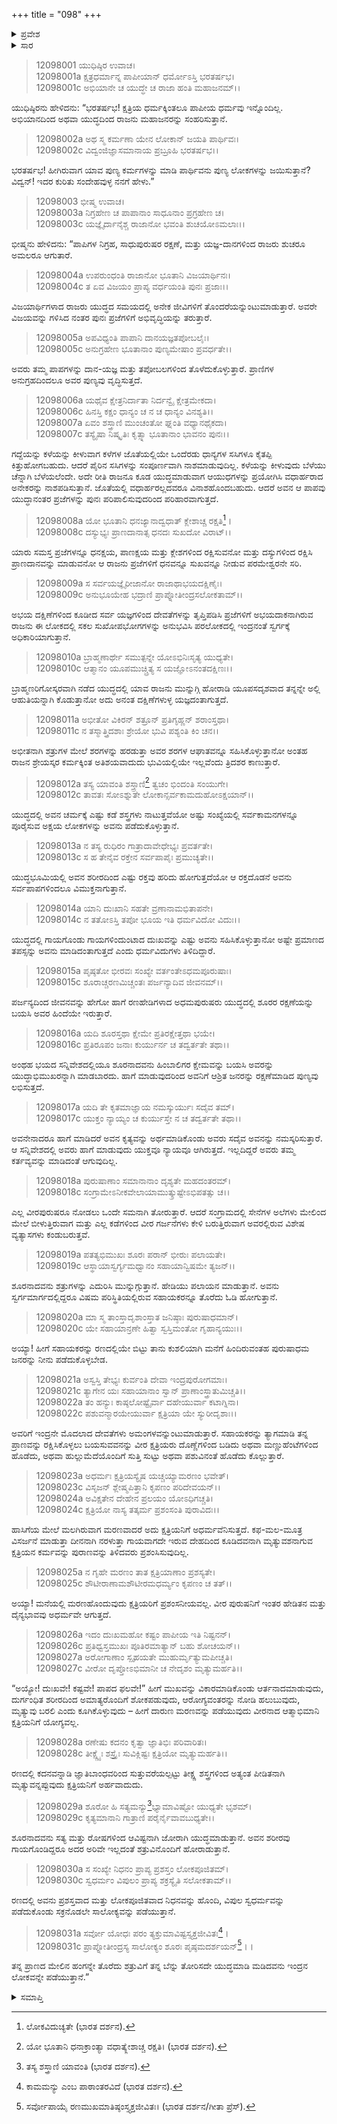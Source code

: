 +++
title = "098"
+++

<details><summary>ಪ್ರವೇಶ</summary>


।।   ಓಂ ಓಂ ನಮೋ ನಾರಾಯಣಾಯ।।   ಶ್ರೀ ವೇದವ್ಯಾಸಾಯ ನಮಃ ।।

ಶ್ರೀ ಕೃಷ್ಣದ್ವೈಪಾಯನ ವೇದವ್ಯಾಸ ವಿರಚಿತ  

**ಶ್ರೀ ಮಹಾಭಾರತ**

**ಶಾಂತಿ ಪರ್ವ**

**ರಾಜಧರ್ಮ ಪರ್ವ**

**ಅಧ್ಯಾಯ 98**

</details>

<details><summary>ಸಾರ</summary>

ಮಹಾಜನರನ್ನು ಸಂಹರಿಸಿದರೂ ರಾಜನಾದವನು ಹೇಗೆ ಪುಣ್ಯಲೋಕವನ್ನು ಜಯಿಸಬಲ್ಲನು ಎನ್ನುವುದನ್ನು ಭೀಷ್ಮನು ಯುಧಿಷ್ಠಿರನಿಗೆ ಉಪದೇಶಿಸುವುದು (1-31)


</details>


> 12098001 ಯುಧಿಷ್ಠಿರ ಉವಾಚ।  
12098001a ಕ್ಷತ್ರಧರ್ಮಾನ್ನ ಪಾಪೀಯಾನ್ ಧರ್ಮೋಽಸ್ತಿ ಭರತರ್ಷಭ।  
12098001c ಅಭಿಯಾನೇ ಚ ಯುದ್ಧೇ ಚ ರಾಜಾ ಹಂತಿ ಮಹಾಜನಮ್।।

ಯುಧಿಷ್ಠಿರನು ಹೇಳಿದನು: “ಭರತರ್ಷಭ! ಕ್ಷತ್ರಿಯ ಧರ್ಮಕ್ಕಿಂತಲೂ ಪಾಪೀಯ ಧರ್ಮವು ಇನ್ನೊಂದಿಲ್ಲ. ಅಭಿಯಾನದಿಂದ ಅಥವಾ ಯುದ್ಧದಿಂದ ರಾಜನು ಮಹಾಜನರನ್ನು ಸಂಹರಿಸುತ್ತಾನೆ.

> 12098002a ಅಥ ಸ್ಮ ಕರ್ಮಣಾ ಯೇನ ಲೋಕಾನ್ ಜಯತಿ ಪಾರ್ಥಿವಃ।  
12098002c ವಿದ್ವಂಜಿಜ್ಞಾಸಮಾನಾಯ ಪ್ರಬ್ರೂಹಿ ಭರತರ್ಷಭ।।

ಭರತರ್ಷಭ! ಹೀಗಿರುವಾಗ ಯಾವ ಪುಣ್ಯ ಕರ್ಮಗಳನ್ನು ಮಾಡಿ ಪಾರ್ಥಿವನು ಪುಣ್ಯ ಲೋಕಗಳನ್ನು ಜಯಿಸುತ್ತಾನೆ? ವಿದ್ವನ್! ಇದರ ಕುರಿತು ಸಂದೇಹವುಳ್ಳ ನನಗೆ ಹೇಳು.”

> 12098003 ಭೀಷ್ಮ ಉವಾಚ।  
12098003a ನಿಗ್ರಹೇಣ ಚ ಪಾಪಾನಾಂ ಸಾಧೂನಾಂ ಪ್ರಗ್ರಹೇಣ ಚ।  
12098003c ಯಜ್ಞೈರ್ದಾನೈಶ್ಚ ರಾಜಾನೋ ಭವಂತಿ ಶುಚಯೋಽಮಲಾಃ।।

ಭೀಷ್ಮನು ಹೇಳಿದನು: “ಪಾಪಿಗಳ ನಿಗ್ರಹ, ಸಾಧುಪುರುಷರ ರಕ್ಷಣೆ, ಮತ್ತು ಯಜ್ಞ-ದಾನಗಳಿಂದ ರಾಜರು ಶುಚರೂ ಅಮಲರೂ ಆಗುತಾರೆ.

> 12098004a ಉಪರುಂಧಂತಿ ರಾಜಾನೋ ಭೂತಾನಿ ವಿಜಯಾರ್ಥಿನಃ।  
12098004c ತ ಏವ ವಿಜಯಂ ಪ್ರಾಪ್ಯ ವರ್ಧಯಂತಿ ಪುನಃ ಪ್ರಜಾಃ।।

ವಿಜಯಾರ್ಥಿಗಳಾದ ರಾಜರು ಯುದ್ಧದ ಸಮಯದಲ್ಲಿ ಅನೇಕ ಜೀವಿಗಳಿಗೆ ತೊಂದರೆಯನ್ನುಂಟುಮಾಡುತ್ತಾರೆ. ಅವರೇ ವಿಜಯವನ್ನು ಗಳಿಸಿದ ನಂತರ ಪುನಃ ಪ್ರಜೆಗಳಿಗೆ ಅಭಿವೃದ್ಧಿಯನ್ನು ತರುತ್ತಾರೆ.

> 12098005a ಅಪವಿಧ್ಯಂತಿ ಪಾಪಾನಿ ದಾನಯಜ್ಞತಪೋಬಲೈಃ।  
12098005c ಅನುಗ್ರಹೇಣ ಭೂತಾನಾಂ ಪುಣ್ಯಮೇಷಾಂ ಪ್ರವರ್ಧತೇ।।

ಅವರು ತಮ್ಮ ಪಾಪಗಳನ್ನು ದಾನ-ಯಜ್ಞ ಮತ್ತು ತಪೋಬಲಗಳಿಂದ ತೊಳೆದುಕೊಳ್ಳುತ್ತಾರೆ. ಪ್ರಾಣಿಗಳ ಅನುಗ್ರಹದಿಂದಲೂ ಅವರ ಪುಣ್ಯವು ವೃದ್ಧಿಸುತ್ತದೆ.

> 12098006a ಯಥೈವ ಕ್ಷೇತ್ರನಿರ್ದಾತಾ ನಿರ್ದನ್ವೈ ಕ್ಷೇತ್ರಮೇಕದಾ।  
12098006c ಹಿನಸ್ತಿ ಕಕ್ಷಂ ಧಾನ್ಯಂ ಚ ನ ಚ ಧಾನ್ಯಂ ವಿನಶ್ಯತಿ।।  
12098007a ಏವಂ ಶಸ್ತ್ರಾಣಿ ಮುಂಚಂತೋ ಘ್ನಂತಿ ವಧ್ಯಾನಥೈಕದಾ।  
12098007c ತಸ್ಯೈಷಾ ನಿಷ್ಕೃತಿಃ ಕೃತ್ಸ್ನಾ ಭೂತಾನಾಂ ಭಾವನಂ ಪುನಃ।।

ಗದ್ದೆಯನ್ನು ಕಳೆಯನ್ನು ಕೀಳುವಾಗ ಕಳೆಗಳ ಜೊತೆಯಲ್ಲಿಯೇ ಒಂದೆರಡು ಧಾನ್ಯಗಳ ಸಸಿಗಳೂ ಕೈತಪ್ಪಿ ಕಿತ್ತುಹೋಗಬಹುದು. ಆದರೆ ಪೈರಿನ ಸಸಿಗಳನ್ನು ಸಂಪೂರ್ಣವಾಗಿ ನಾಶಮಾಡುವುದಿಲ್ಲ. ಕಳೆಯನ್ನು ಕೀಳುವುದು ಬೆಳೆಯು ಚೆನ್ನಾಗಿ ಬೆಳೆಯಲೆಂದೇ. ಅದೇ ರೀತಿ ರಾಜನೂ ಕೂಡ ಯುದ್ಧಮಾಡುವಾಗ ಆಯುಧಗಳನ್ನು ಪ್ರಯೋಗಿಸಿ ವಧಾರ್ಹರಾದ ಅನೇಕರನ್ನು ನಾಶಪಡಿಸುತ್ತಾನೆ. ಜೊತೆಯಲ್ಲಿ ವಧಾರ್ಹರಲ್ಲದವರೂ ವಿನಾಶಹೊಂದಬಹುದು. ಆದರೆ ಅವನ ಆ ಪಾಪವು ಯುದ್ಧಾನಂತರ ಪ್ರಜೆಗಳನ್ನು ಪುನಃ ಪರಿಪಾಲಿಸುವುದರಿಂದ ಪರಿಹಾರವಾಗುತ್ತದೆ.

> 12098008a ಯೋ ಭೂತಾನಿ ಧನಜ್ಯಾನಾದ್ವಧಾತ್ ಕ್ಲೇಶಾಚ್ಚ ರಕ್ಷತಿ[^1]।  
12098008c ದಸ್ಯುಭ್ಯಃ ಪ್ರಾಣದಾನಾತ್ಸ ಧನದಃ ಸುಖದೋ ವಿರಾಟ್।।

ಯಾರು ಸಮಸ್ತ ಪ್ರಜೆಗಳನ್ನೂ ಧನಕ್ಷಯ, ಪಾಣಕ್ಷಯ ಮತ್ತು ಕ್ಲೇಶಗಳಿಂದ ರಕ್ಷಿಸುವನೋ ಮತ್ತು ದಸ್ಯುಗಳಿಂದ ರಕ್ಷಿಸಿ ಪ್ರಾಣದಾನವನ್ನು ಮಾಡುವನೋ ಆ ರಾಜನು ಪ್ರಜೆಗಳಿಗೆ ಧನವನ್ನೂ ಸುಖವನ್ನೂ ನೀಡುವ ಪರಮೇಶ್ವರನೇ ಸರಿ.

> 12098009a ಸ ಸರ್ವಯಜ್ಞೈರೀಜಾನೋ ರಾಜಾಥಾಭಯದಕ್ಷಿಣೈಃ।  
12098009c ಅನುಭೂಯೇಹ ಭದ್ರಾಣಿ ಪ್ರಾಪ್ನೋತೀಂದ್ರಸಲೋಕತಾಮ್।।

ಅಭಯ ದಕ್ಷಿಣೆಗಳಿಂದ ಕೂಡೀದ ಸರ್ವ ಯಜ್ಞಗಳಿಂದ ದೇವತೆಗಳನ್ನು ತೃಪ್ತಿಪಡಿಸಿ ಪ್ರಜೆಗಳಿಗೆ ಅಭಯದಾಕನಾಗಿರುವ ರಾಜನು ಈ ಲೋಕದಲ್ಲಿ ಸಕಲ ಸುಖೋಪಭೋಗಗಳನ್ನು ಅನುಭವಿಸಿ ಪರಲೋಕದಲ್ಲಿ ಇಂದ್ರನಂತೆ ಸ್ವರ್ಗಕ್ಕೆ ಅಧಿಕಾರಿಯಾಗುತ್ತಾನೆ.

> 12098010a ಬ್ರಾಹ್ಮಣಾರ್ಥೇ ಸಮುತ್ಪನ್ನೇ ಯೋಽಭಿನಿಃಸೃತ್ಯ ಯುಧ್ಯತೇ।  
12098010c ಆತ್ಮಾನಂ ಯೂಪಮುಚ್ಚ್ರಿತ್ಯ ಸ ಯಜ್ಞೋಽನಂತದಕ್ಷಿಣಃ।।

ಬ್ರಾಹ್ಮಣರಿಗೋಸ್ಕರವಾಗಿ ನಡೆದ ಯುದ್ಧದಲ್ಲಿ ಯಾವ ರಾಜನು ಮುನ್ನುಗ್ಗಿ ಹೋರಾಡಿ ಯೂಪಸದೃಶವಾದ ತನ್ನನ್ನೇ ಅಲ್ಲಿ ಆಹುತಿಯನ್ನಾಗಿ ಕೊಡುತ್ತಾನೋ ಅದು ಅನಂತ ದಕ್ಷಿಣೆಗಳುಳ್ಳ ಯಜ್ಞದಂತಾಗುತ್ತದೆ.

> 12098011a ಅಭೀತೋ ವಿಕಿರನ್ ಶತ್ರೂನ್ ಪ್ರತಿಗೃಹ್ಣನ್ ಶರಾಂಸ್ತಥಾ।  
12098011c ನ ತಸ್ಮಾತ್ತ್ರಿದಶಾಃ ಶ್ರೇಯೋ ಭುವಿ ಪಶ್ಯಂತಿ ಕಿಂ ಚನ।।

ಅಭೀತನಾಗಿ ಶತ್ರುಗಳ ಮೇಲೆ ಶರಗಳನ್ನು ಹರಡುತ್ತಾ ಅವರ ಶರಗಳ ಆಘಾತವನ್ನೂ ಸಹಿಸಿಕೊಳ್ಳುತ್ತಾನೋ ಅಂತಹ ರಾಜನ ಶ್ರೇಯಸ್ಕರ ಕರ್ಮಕ್ಕಿಂತ ಅತಿಶಯವಾದುದು ಭುವಿಯಲ್ಲಿಯೇ ಇಲ್ಲವೆಂದು ತ್ರಿದಶರ ಕಾಣುತ್ತಾರೆ.

> 12098012a ತಸ್ಯ ಯಾವಂತಿ ಶಸ್ತ್ರಾಣಿ[^2] ತ್ವಚಂ ಭಿಂದಂತಿ ಸಂಯುಗೇ।  
12098012c ತಾವತಃ ಸೋಽಶ್ನುತೇ ಲೋಕಾನ್ಸರ್ವಕಾಮದುಹೋಽಕ್ಷಯಾನ್।।

ಯುದ್ಧದಲ್ಲಿ ಅವನ ಚರ್ಮಕ್ಕೆ ಎಷ್ಟು ಕಡೆ ಶಸ್ತ್ರಗಳು ನಾಟುತ್ತವೆಯೋ ಅಷ್ಟು ಸಂಖ್ಯೆಯಲ್ಲಿ ಸರ್ವಕಾಮನಗಳನ್ನೂ ಪೂರೈಸುವ ಅಕ್ಷಯ ಲೋಕಗಳನ್ನು ಅವನು ಪಡೆದುಕೊಳ್ಳುತ್ತಾನೆ.

> 12098013a ನ ತಸ್ಯ ರುಧಿರಂ ಗಾತ್ರಾದಾವೇಧೇಭ್ಯಃ ಪ್ರವರ್ತತೇ।  
12098013c ಸ ಹ ತೇನೈವ ರಕ್ತೇನ ಸರ್ವಪಾಪೈಃ ಪ್ರಮುಚ್ಯತೇ।।

ಯುದ್ಧಭೂಮಿಯಲ್ಲಿ ಅವನ ಶರೀರದಿಂದ ಎಷ್ಟು ರಕ್ತವು ಹರಿದು ಹೋಗುತ್ತದೆಯೋ ಆ ರಕ್ತದೊಡನೆ ಅವನು ಸರ್ವಪಾಪಗಳಿಂದಲೂ ವಿಮುಕ್ತನಾಗುತ್ತಾನೆ.

> 12098014a ಯಾನಿ ದುಃಖಾನಿ ಸಹತೇ ವ್ರಣಾನಾಮಭಿತಾಪನೇ।  
12098014c ನ ತತೋಽಸ್ತಿ ತಪೋ ಭೂಯ ಇತಿ ಧರ್ಮವಿದೋ ವಿದುಃ।।

ಯುದ್ಧದಲ್ಲಿ ಗಾಯಗೊಂಡು ಗಾಯಗಳಿಂದುಂಟಾದ ದುಃಖವನ್ನು ಎಷ್ಟು ಅವನು ಸಹಿಸಿಕೊಳ್ಳುತ್ತಾನೋ ಅಷ್ಟೇ ಪ್ರಮಾಣದ ತಪಸ್ಸನ್ನು ಅವನು ಮಾಡಿದಂತಾಗುತ್ತದೆ ಎಂದು ಧರ್ಮವಿದುಗಳು ತಿಳಿದಿದ್ದಾರೆ.

> 12098015a ಪೃಷ್ಠತೋ ಭೀರವಃ ಸಂಖ್ಯೇ ವರ್ತಂತೇಽಧಮಪೂರುಷಾಃ।  
12098015c ಶೂರಾಚ್ಚರಣಮಿಚ್ಚಂತಃ ಪರ್ಜನ್ಯಾದಿವ ಜೀವನಮ್।।

ಪರ್ಜನ್ಯದಿಂದ ಜೀವನವನ್ನು ಹೇಗೋ ಹಾಗೆ ರಣಹೇಡಿಗಳಾದ ಅಧಮಪುರುಷರು ಯುದ್ಧದಲ್ಲಿ ಶೂರರ ರಕ್ಷಣೆಯನ್ನು ಬಯಸಿ ಅವರ ಹಿಂದೆಯೇ ಇರುತ್ತಾರೆ.

> 12098016a ಯದಿ ಶೂರಸ್ತಥಾ ಕ್ಷೇಮೇ ಪ್ರತಿರಕ್ಷೇತ್ತಥಾ ಭಯೇ।  
12098016c ಪ್ರತಿರೂಪಂ ಜನಾಃ ಕುರ್ಯುರ್ನ ಚ ತದ್ವರ್ತತೇ ತಥಾ।।

ಅಂಥಹ ಭಯದ ಸನ್ನಿವೇಶದಲ್ಲಿಯೂ ಶೂರನಾದವನು ಹಿಂಬಾಲಿಗರ ಕ್ಷೇಮವನ್ನು ಬಯಸಿ ಅವರನ್ನು ಯುದ್ಧಾಭಿಮುಖರನ್ನಾಗಿ ಮಾಡಬಾರದು. ಹಾಗೆ ಮಾಡುವುದರಿಂದ ಅವನಿಗೆ ಆಶ್ರಿತ ಜನರನ್ನು ರಕ್ಷಣೆಮಾಡಿದ ಪುಣ್ಯವು ಲಭಿಸುತ್ತದೆ.

> 12098017a ಯದಿ ತೇ ಕೃತಮಾಜ್ಞಾಯ ನಮಸ್ಕುರ್ಯುಃ ಸದೈವ ತಮ್।  
12098017c ಯುಕ್ತಂ ನ್ಯಾಯ್ಯಂ ಚ ಕುರ್ಯುಸ್ತೇ ನ ಚ ತದ್ವರ್ತತೇ ತಥಾ।।

ಅವನೇನಾದರೂ ಹಾಗೆ ಮಾಡಿದರೆ ಅವನ ಕೃತ್ಯವನ್ನು ಅರ್ಥಮಾಡಿಕೊಂಡು ಅವರು ಸದೈವ ಅವನನ್ನು ನಮಸ್ಕರಿಸುತ್ತಾರೆ. ಆ ಸನ್ನಿವೇಶದಲ್ಲಿ ಅವರು ಹಾಗೆ ಮಾಡುವುದು ಯುಕ್ತವೂ ನ್ಯಾಯವೂ ಆಗಿರುತ್ತದೆ. ಇಲ್ಲದಿದ್ದರೆ ಅವರು ತಮ್ಮ ಕರ್ತವ್ಯವನ್ನು ಮಾಡಿದಂತೆ ಆಗುವುದಿಲ್ಲ.

> 12098018a ಪುರುಷಾಣಾಂ ಸಮಾನಾನಾಂ ದೃಶ್ಯತೇ ಮಹದಂತರಮ್।  
12098018c ಸಂಗ್ರಾಮೇಽನೀಕವೇಲಾಯಾಮುತ್ಕ್ರುಷ್ಟೇಽಭಿಪತತ್ಸು ಚ।।

ಎಲ್ಲ ವೀರಪುರುಷರೂ ನೋಡಲು ಒಂದೇ ಸಮನಾಗಿ ತೋರುತ್ತಾರೆ. ಆದರೆ ಸಂಗ್ರಾಮದಲ್ಲಿ ಸೇನೆಗಳ ಅಲೆಗಳು ಮೇಲಿಂದ ಮೇಲೆ ಬೀಳುತ್ತಿರುವಾಗ ಮತ್ತು ಎಲ್ಲ ಕಡೆಗಳಿಂದ ವೀರ ಗರ್ಜನೆಗಳು ಕೇಳಿ ಬರುತ್ತಿರುವಾಗ ಅವರಲ್ಲಿರುವ ವಿಶೇಷ ವ್ಯತ್ಯಾಸಗಳು ಕಂಡುಬರುತ್ತವೆ.

> 12098019a ಪತತ್ಯಭಿಮುಖಃ ಶೂರಃ ಪರಾನ್ ಭೀರುಃ ಪಲಾಯತೇ।  
12098019c ಆಸ್ಥಾಯಾಸ್ವರ್ಗ್ಯಮಧ್ವಾನಂ ಸಹಾಯಾನ್ವಿಷಮೇ ತ್ಯಜನ್।।

ಶೂರನಾದವನು ಶತ್ರುಗಳನ್ನು ಎದುರಿಸಿ ಮುನ್ನುಗ್ಗುತ್ತಾನೆ. ಹೇಡಿಯು ಪಲಾಯನ ಮಾಡುತ್ತಾನೆ. ಅವನು ಸ್ವರ್ಗಮಾರ್ಗದಲ್ಲಿದ್ದರೂ ವಿಷಮ ಪರಿಸ್ಥಿತಿಯಲ್ಲಿರುವ ಸಹಾಯಕರನ್ನೂ ತೊರೆದು ಓಡಿ ಹೋಗುತ್ತಾನೆ.

> 12098020a ಮಾ ಸ್ಮ ತಾಂಸ್ತಾದೃಶಾಂಸ್ತಾತ ಜನಿಷ್ಠಾಃ ಪುರುಷಾಧಮಾನ್।  
12098020c ಯೇ ಸಹಾಯಾನ್ರಣೇ ಹಿತ್ವಾ ಸ್ವಸ್ತಿಮಂತೋ ಗೃಹಾನ್ಯಯುಃ।।

ಅಯ್ಯಾ! ಹೀಗೆ ಸಹಾಯಕರನ್ನು ರಣದಲ್ಲಿಯೇ ಬಿಟ್ಟು ತಾನು ಕುಶಲಿಯಾಗಿ ಮನೆಗೆ ಹಿಂದಿರುವಂತಹ ಪುರುಷಾಧಮ ಜನರನ್ನು ನೀನು ಪಡೆದುಕೊಳ್ಳಬೇಡ.

> 12098021a ಅಸ್ವಸ್ತಿ ತೇಭ್ಯಃ ಕುರ್ವಂತಿ ದೇವಾ ಇಂದ್ರಪುರೋಗಮಾಃ।  
12098021c ತ್ಯಾಗೇನ ಯಃ ಸಹಾಯಾನಾಂ ಸ್ವಾನ್ ಪ್ರಾಣಾಂಸ್ತ್ರಾತುಮಿಚ್ಚತಿ।।  
12098022a ತಂ ಹನ್ಯುಃ ಕಾಷ್ಠಲೋಷ್ಟೈರ್ವಾ ದಹೇಯುರ್ವಾ ಕಟಾಗ್ನಿನಾ।  
12098022c ಪಶುವನ್ಮಾರಯೇಯುರ್ವಾ ಕ್ಷತ್ರಿಯಾ ಯೇ ಸ್ಯುರೀದೃಶಾಃ।।

ಅವರಿಗೆ ಇಂದ್ರನೇ ಮೊದಲಾದ ದೇವತೆಗಳು ಅಮಂಗಳವನ್ನುಂಟುಮಾಡುತ್ತಾರೆ. ಸಹಾಯಕರನ್ನು ತ್ಯಾಗಮಾಡಿ ತನ್ನ ಪ್ರಾಣವನ್ನು ರಕ್ಷಿಸಿಕೊಳ್ಳಲು ಬಯಸುವವನನ್ನು ವೀರ ಕ್ಷತ್ರಿಯರು ದೊಣ್ಣೆಗಳಿಂದ ಬಡಿದು ಅಥವಾ ಮಣ್ಣುಹೆಂಟೆಗಳಿಂದ ಹೊಡೆದು, ಅಥವಾ ಹುಲ್ಲುಮೆದೆಯೊಂದಿಗೆ ಸುತ್ತಿ ಸುಟ್ಟು ಅಥವಾ ಪಶುವಿನಂತೆ ಹೊಡೆದು ಕೊಲ್ಲುತ್ತಾರೆ.

> 12098023a ಅಧರ್ಮಃ ಕ್ಷತ್ರಿಯಸ್ಯೈಷ ಯಚ್ಚಯ್ಯಾಮರಣಂ ಭವೇತ್।  
12098023c ವಿಸೃಜನ್ ಶ್ಲೇಷ್ಮಪಿತ್ತಾನಿ ಕೃಪಣಂ ಪರಿದೇವಯನ್।।  
12098024a ಅವಿಕ್ಷತೇನ ದೇಹೇನ ಪ್ರಲಯಂ ಯೋಽಧಿಗಚ್ಚತಿ।  
12098024c ಕ್ಷತ್ರಿಯೋ ನಾಸ್ಯ ತತ್ಕರ್ಮ ಪ್ರಶಂಸಂತಿ ಪುರಾವಿದಃ।।

ಹಾಸಿಗೆಯ ಮೇಲೆ ಮಲಗಿರುವಾಗ ಮರಣವಾದರೆ ಅದು ಕ್ಷತ್ರಿಯನಿಗೆ ಅಧರ್ಮವೆನಿಸುತ್ತದೆ. ಕಫ-ಮಲ-ಮೂತ್ರ ವಿಸರ್ಜನೆ ಮಾಡುತ್ತಾ ದೀನನಾಗಿ ನರಳುತ್ತಾ ಗಾಯವಾಗದೇ ಇರುವ ದೇಹದಿಂದ ಕೂಡಿದವನಾಗಿ ಮೃತ್ಯುವಶನಾಗುವ ಕ್ಷತ್ರಿಯನ ಕರ್ಮವನ್ನು ಪುರಾಣವನ್ನು ತಿಳಿದವರು ಪ್ರಶಂಸಿಸುವುದಿಲ್ಲ.

> 12098025a ನ ಗೃಹೇ ಮರಣಂ ತಾತ ಕ್ಷತ್ರಿಯಾಣಾಂ ಪ್ರಶಸ್ಯತೇ।  
12098025c ಶೌಟೀರಾಣಾಮಶೌಟೀರಮಧರ್ಮ್ಯಂ ಕೃಪಣಂ ಚ ತತ್।।

ಅಯ್ಯಾ! ಮನೆಯಲ್ಲಿ ಮರಣಹೊಂದುವುದು ಕ್ಷತ್ರಿಯರಿಗೆ ಪ್ರಶಂಸನೀಯವಲ್ಲ. ವೀರ ಪುರುಷನಿಗೆ ಇಂತರ ಹೇಡಿತನ ಮತ್ತು ದೈನ್ಯಭಾವವು ಅಧರ್ಮವೇ ಆಗುತ್ತದೆ.

> 12098026a ಇದಂ ದುಃಖಮಹೋ ಕಷ್ಟಂ ಪಾಪೀಯ ಇತಿ ನಿಷ್ಟನನ್।  
12098026c ಪ್ರತಿಧ್ವಸ್ತಮುಖಃ ಪೂತಿರಮಾತ್ಯಾನ್ ಬಹು ಶೋಚಯನ್।।  
12098027a ಅರೋಗಾಣಾಂ ಸ್ಪೃಹಯತೇ ಮುಹುರ್ಮೃತ್ಯುಮಪೀಚ್ಚತಿ।  
12098027c ವೀರೋ ದೃಪ್ತೋಽಭಿಮಾನೀ ಚ ನೇದೃಶಂ ಮೃತ್ಯುಮರ್ಹತಿ।।

“ಅಯ್ಯೋ! ದುಃಖವೇ! ಕಷ್ಟವೇ! ಪಾಪದ ಫಲವೇ!” ಹೀಗೆ ಮುಖವನ್ನು ವಿಕಾರಮಾಡಿಕೊಂಡು ಆರ್ತನಾದಮಾಡುವುದು, ದುರ್ಗಂಧಿತ ಶರೀರದಿಂದ ಅಮಾತ್ಯರೊಂದಿಗೆ ಶೋಕಪಡುವುದು, ಆರೋಗ್ಯವಂತರನ್ನು ನೋಡಿ ಹಲುಬುವುದು, ಮೃತ್ಯುವು ಬರಲಿ ಎಂದು ಕೂಗಿಕೊಳ್ಳುವುದು – ಹೀಗೆ ದಾರುಣ ಮರಣವನ್ನು ಪಡೆಯುವುದು ವೀರನಾದ ಆತ್ಮಾಭಿಮಾನಿ ಕ್ಷತ್ರಿಯನಿಗೆ ಯೋಗ್ಯವಲ್ಲ.

> 12098028a ರಣೇಷು ಕದನಂ ಕೃತ್ವಾ ಜ್ಞಾತಿಭಿಃ ಪರಿವಾರಿತಃ।  
12098028c ತೀಕ್ಷ್ಣೈಃ ಶಸ್ತ್ರೈಃ ಸುವಿಕ್ಲಿಷ್ಟಃ ಕ್ಷತ್ರಿಯೋ ಮೃತ್ಯುಮರ್ಹತಿ।।

ರಣದಲ್ಲಿ ಕದನವನ್ನಾಡಿ ಜ್ಞಾತಿಬಾಂಧವರಿಂದ ಸುತ್ತುವರೆಯಲ್ಪಟ್ಟು ತೀಕ್ಷ್ಣ ಶಸ್ತ್ರಗಳಿಂದ ಅತ್ಯಂತ ಪೀಡಿತನಾಗಿ ಮೃತ್ಯುವನ್ನಪ್ಪುವುದು ಕ್ಷತ್ರಿಯನಿಗೆ ಅರ್ಹವಾದುದು.

> 12098029a ಶೂರೋ ಹಿ ಸತ್ಯಮನ್ಯು[^3]ಭ್ಯಾಮಾವಿಷ್ಟೋ ಯುಧ್ಯತೇ ಭೃಶಮ್।  
12098029c ಕೃತ್ಯಮಾನಾನಿ ಗಾತ್ರಾಣಿ ಪರೈರ್ನೈವಾವಬುಧ್ಯತೇ।।

ಶೂರನಾದವನು ಸತ್ಯ ಮತ್ತು ರೋಷಗಳಿಂದ ಆವಿಷ್ಟನಾಗಿ ಜೋರಾಗಿ ಯುದ್ಧಮಾಡುತ್ತಾನೆ. ಅವನ ಶರೀರವು ಗಾಯಗೊಂಡಿದ್ದರೂ ಅದರ ಅರಿವೇ ಇಲ್ಲದಂತೆ ಶತ್ರುವಿನೊಂದಿಗೆ ಹೋರಾಡುತ್ತಾನೆ.

> 12098030a ಸ ಸಂಖ್ಯೇ ನಿಧನಂ ಪ್ರಾಪ್ಯ ಪ್ರಶಸ್ತಂ ಲೋಕಪೂಜಿತಮ್।  
12098030c ಸ್ವಧರ್ಮಂ ವಿಪುಲಂ ಪ್ರಾಪ್ಯ ಶಕ್ರಸ್ಯೈತಿ ಸಲೋಕತಾಮ್।।

ರಣದಲ್ಲಿ ಅವನು ಪ್ರಶಸ್ತವಾದ ಮತ್ತು ಲೋಕಪೂಜಿತವಾದ ನಿಧನವನ್ನು ಹೊಂದಿ, ವಿಪುಲ ಸ್ವಧರ್ಮವನ್ನು ಪಡೆದುಕೊಂಡು ಸಕ್ರನೊಡಲೇ ಸಾಲೋಕ್ಯವನ್ನು ಪಡೆಯುತ್ತಾನೆ.

> 12098031a ಸರ್ವೋ ಯೋಧಃ ಪರಂ ತ್ಯಕ್ತುಮಾವಿಷ್ಟಸ್ತ್ಯಕ್ತಜೀವಿತಃ[^4]।  
12098031c ಪ್ರಾಪ್ನೋತೀಂದ್ರಸ್ಯ ಸಾಲೋಕ್ಯಂ ಶೂರಃ ಪೃಷ್ಠಮದರ್ಶಯನ್[^5]।।

ತನ್ನ ಪ್ರಾಣದ ಮೇಲಿನ ಹಂಗನ್ನೇ ತೊರೆದು ಶತ್ರುವಿಗೆ ತನ್ನ ಬೆನ್ನು ತೋರಿಸದೇ ಯುದ್ಧಮಾಡಿ ಮಡಿದವನು ಇಂದ್ರನ ಲೋಕವನ್ನೇ ಪಡೆಯುತ್ತಾನೆ.”



<details><summary>ಸಮಾಪ್ತಿ</summary>


ಇತಿ ಶ್ರೀ ಮಹಾಭಾರತೇ ಶಾಂತಿ ಪರ್ವಣಿ ರಾಜಧರ್ಮ ಪರ್ವಣಿ ಅಷ್ಟನವತಿತಮೋಽಧ್ಯಾಯಃ।।  
ಇದು ಶ್ರೀ ಮಹಾಭಾರತ ಶಾಂತಿ ಪರ್ವದ ರಾಜಧರ್ಮ ಪರ್ವದಲ್ಲಿ ತೊಂಭತ್ತೆಂಟನೇ ಅಧ್ಯಾಯವು.


</details>

[^1]: ಲೋಕವಿದುಚ್ಯತೇ (ಭಾರತ ದರ್ಶನ).

[^2]: ಯೋ ಭೂತಾನಿ ಧನಾಕ್ರಾಂತ್ಯಾ ವಧಾತ್ಕ್ಲೇಶಾಚ್ಚ ರಕ್ಷತಿ। (ಭಾರತ ದರ್ಶನ).

[^3]: ತಸ್ಯ ಶಸ್ತ್ರಾಣಿ ಯಾವಂತಿ (ಭಾರತ ದರ್ಶನ).

[^4]: ಕಾಮಮನ್ಯು ಎಂಬ ಪಾಠಾಂತರವಿದೆ (ಭಾರತ ದರ್ಶನ).

[^5]: ಸರ್ವೋಪಾಯೈ ರಣಮುಖಮಾತಿಷ್ಠಂಸ್ತ್ಯಕ್ತಜೀವಿತಃ। (ಭಾರತ ದರ್ಶನ/ಗೀತಾ ಪ್ರೆಸ್).
